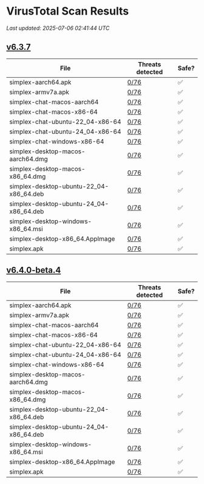 # VirusTotal Scan Results
_Last updated: 2025-07-06 02:41:44 UTC_

## [v6.3.7](https://github.com/simplex-chat/simplex-chat/releases/tag/v6.3.7)
| File | Threats detected | Safe? |
| ---- | ---------------- | ----- |
| simplex-aarch64.apk | [0/76](https://www.virustotal.com/gui/file/f0d273c379b86fba48a4e60b32158b62d0c6faae1809346ed8a6b9a72d28bfaf) | ✅ |
| simplex-armv7a.apk | [0/76](https://www.virustotal.com/gui/file/dee6380e34d8cecde9ff9d22e79c6a449391fab3e2e13e8c0a53c764c09f0338) | ✅ |
| simplex-chat-macos-aarch64 | [0/76](https://www.virustotal.com/gui/file/5c7fd9369b9ddd1ccdb2bd2634e89ac38a8c4c99183122ce9a481673d82616da) | ✅ |
| simplex-chat-macos-x86-64 | [0/76](https://www.virustotal.com/gui/file/c4e8ac93d1fff6bee889c208d56f9b8d491ef2b00a3d9189e66d8ed622525ec4) | ✅ |
| simplex-chat-ubuntu-22_04-x86-64 | [0/76](https://www.virustotal.com/gui/file/11dce922a17ec321394193ca34505c68cb768f95794069b30f8715e23029723e) | ✅ |
| simplex-chat-ubuntu-24_04-x86-64 | [0/76](https://www.virustotal.com/gui/file/811c908722bbc00b6baf9224e163ba58e969c5c434b66b26fd0af8023dbd2401) | ✅ |
| simplex-chat-windows-x86-64 | [0/76](https://www.virustotal.com/gui/file/3fa0bb7df06b032001a7040beb7aa07d773fb35747f9322555a4302549c9d21e) | ✅ |
| simplex-desktop-macos-aarch64.dmg | [0/76](https://www.virustotal.com/gui/file/c34c3532650a53b4821c86548789303fd86992ad5d2fd573dcb0a8dce9539fa0) | ✅ |
| simplex-desktop-macos-x86_64.dmg | [0/76](https://www.virustotal.com/gui/file/5cee1b63c227de30569c392d3fa88b02b608fb182b8c61539a1ff465d6510c81) | ✅ |
| simplex-desktop-ubuntu-22_04-x86_64.deb | [0/76](https://www.virustotal.com/gui/file/ff2271944ccdf3cee22aaae808f020f3ac921a98a6c2bb71484b954fa46c19aa) | ✅ |
| simplex-desktop-ubuntu-24_04-x86_64.deb | [0/76](https://www.virustotal.com/gui/file/5868bbd5081a0e1a7ea2e1a038ec111cf3f9fea57f38c76cfab32fc7f35800df) | ✅ |
| simplex-desktop-windows-x86_64.msi | [0/76](https://www.virustotal.com/gui/file/31e8faca94a80ef3efca18960ccdbea243635323834df620850770f5facb9c0b) | ✅ |
| simplex-desktop-x86_64.AppImage | [0/76](https://www.virustotal.com/gui/file/3ec5124ace874d5de019b747fa13e27d9d8093a8f5bcd4801eca9a2f953595b6) | ✅ |
| simplex.apk | [0/76](https://www.virustotal.com/gui/file/f0d273c379b86fba48a4e60b32158b62d0c6faae1809346ed8a6b9a72d28bfaf) | ✅ |

## [v6.4.0-beta.4](https://github.com/simplex-chat/simplex-chat/releases/tag/v6.4.0-beta.4)
| File | Threats detected | Safe? |
| ---- | ---------------- | ----- |
| simplex-aarch64.apk | [0/76](https://www.virustotal.com/gui/file/384501c9faf4cdf463399cd0af687bf80f9aae09773938f94f086a6a06ee4235) | ✅ |
| simplex-armv7a.apk | [0/76](https://www.virustotal.com/gui/file/70e1104a099a501811931ec036d3237169404d5c047ad2e7c649172aeee3d273) | ✅ |
| simplex-chat-macos-aarch64 | [0/76](https://www.virustotal.com/gui/file/4015b862f7c99c9d79ae2e262bcde30727363e2c5b604c4809fe190e3bdcbf1e) | ✅ |
| simplex-chat-macos-x86-64 | [0/76](https://www.virustotal.com/gui/file/76dbcc4b3429d8b6d0b6a245e7b99fa1ecac1d9ccafb9e8a67a36f5fac8ca664) | ✅ |
| simplex-chat-ubuntu-22_04-x86-64 | [0/76](https://www.virustotal.com/gui/file/eb9fdb2df37d6bd5bbc0683bef3ec321a5691a8fcbc9cee97257bf7938385c27) | ✅ |
| simplex-chat-ubuntu-24_04-x86-64 | [0/76](https://www.virustotal.com/gui/file/39c511f451df4cf707488141aff4316d7ff5503cdfac50b26d24d81654128257) | ✅ |
| simplex-chat-windows-x86-64 | [0/76](https://www.virustotal.com/gui/file/e826f456443cc6712b49a43b1c005df0e4686e6a664748cc137f20a0e947964f) | ✅ |
| simplex-desktop-macos-aarch64.dmg | [0/76](https://www.virustotal.com/gui/file/378309a5d7aa9da23a34d876df1426720edc19a3bb68b542bdd5346971c69d7f) | ✅ |
| simplex-desktop-macos-x86_64.dmg | [0/76](https://www.virustotal.com/gui/file/60a670c6bf1cde46e5bd1d4a76edc2531af30237b50e3f6223ff5c90e180b628) | ✅ |
| simplex-desktop-ubuntu-22_04-x86_64.deb | [0/76](https://www.virustotal.com/gui/file/b121c1ef6527b4defc08f13bad0bde8aa5dc438309ecff3c600e17f21ce0176f) | ✅ |
| simplex-desktop-ubuntu-24_04-x86_64.deb | [0/76](https://www.virustotal.com/gui/file/b08199be95843e11e9d7144e715e9d3f3921274c25eeb245c4532962ef404f85) | ✅ |
| simplex-desktop-windows-x86_64.msi | [0/76](https://www.virustotal.com/gui/file/97bed0c82a54e19015165452a3a8c4d5d8cce94ddfd57e6e02bcb1b709de2efa) | ✅ |
| simplex-desktop-x86_64.AppImage | [0/76](https://www.virustotal.com/gui/file/6aed541658290ed1877aa7afe9767ae33313866a3414c8eacb53a3ae6fa49f81) | ✅ |
| simplex.apk | [0/76](https://www.virustotal.com/gui/file/384501c9faf4cdf463399cd0af687bf80f9aae09773938f94f086a6a06ee4235) | ✅ |
